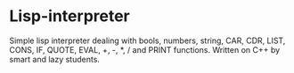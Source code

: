 # Lisp-interpreter

Simple lisp interpreter dealing with bools, numbers, string,
CAR, CDR, LIST, CONS, IF, QUOTE, EVAL, +, -, *, / and PRINT
functions. Written on C++ by smart and lazy students.
